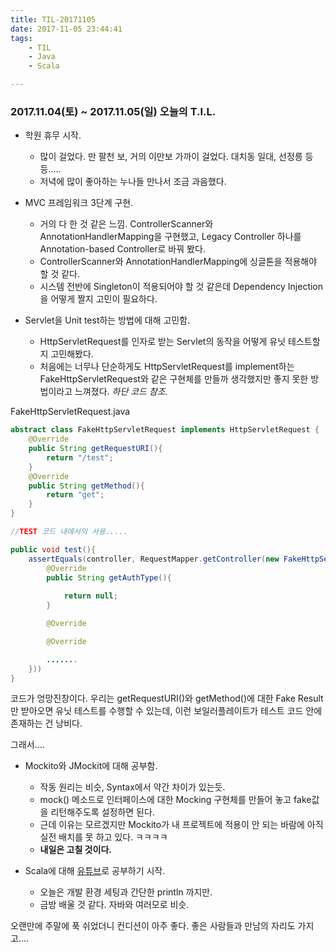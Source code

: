 ```yaml
---
title: TIL-20171105
date: 2017-11-05 23:44:41
tags:
    - TIL
    - Java
    - Scala

---
```


### 2017.11.04(토) ~ 2017.11.05(일) 오늘의 T.I.L. 

* 학원 휴무 시작. 
    * 많이 걸었다. 만 팔천 보, 거의 이만보 가까이 걸었다. 대치동 일대, 선정릉 등등.....
    * 저녁에 많이 좋아하는 누나들 만나서 조금 과음했다. 

* MVC 프레임워크 3단계 구현.
    * 거의 다 한 것 같은 느낌. ControllerScanner와 AnnotationHandlerMapping을 구현했고, Legacy Controller 하나를 Annotation-based Controller로 바꿔 봤다.
    * ControllerScanner와 AnnotationHandlerMapping에 싱글톤을 적용해야 할 것 같다. 
    * 시스템 전반에 Singleton이 적용되어야 할 것 같은데 Dependency Injection을 어떻게 짤지 고민이 필요하다. 

* Servlet을 Unit test하는 방법에 대해 고민함. 
    * HttpServletRequest를 인자로 받는 Servlet의 동작을 어떻게 유닛 테스트할지 고민해봤다. 
    * 처음에는 너무나 단순하게도 HttpServletRequest를 implement하는 FakeHttpServletRequest와 같은 구현체를 만들까 생각했지만 좋지 못한 방법이라고 느껴졌다. *하단 코드 참조.* 

FakeHttpServletRequest.java

```java
abstract class FakeHttpServletRequest implements HttpServletRequest {
    @Override
    public String getRequestURI(){
        return "/test";
    }
    @Override
    public String getMethod(){
        return "get";
    }
}

//TEST 코드 내에서의 사용.....

public void test(){
    assertEquals(controller, RequestMapper.getController(new FakeHttpServletRequest() {
        @Override
        public String getAuthType(){
            
            return null;
        }

        @Override

        @Override

        .......
    }))
}
```

코드가 엉망진창이다. 우리는 getRequestURI()와 getMethod()에 대한 Fake Result만 받아오면 유닛 테스트를 수행할 수 있는데, 이런 보일러플레이트가 테스트 코드 안에 존재하는 건 낭비다. 

그래서....

* Mockito와 JMockit에 대해 공부함. 
    * 작동 원리는 비슷, Syntax에서 약간 차이가 있는듯. 
    * mock() 메소드로 인터페이스에 대한 Mocking 구현체를 만들어 놓고 fake값을 리턴해주도록 설정하면 된다. 
    * 근데 이유는 모르겠지만 Mockito가 내 프로젝트에 적용이 안 되는 바람에 아직 실전 배치를 못 하고 있다. ㅋㅋㅋㅋ 
    * **내일은 고칠 것이다.**

* Scala에 대해 [유튜브](https://www.youtube.com/watch?v=leCxPozBeRQ&list=PLsyeobzWxl7qag3R9xLopxwealpLgEpYa&index=5)로 공부하기 시작.
    * 오늘은 개발 환경 세팅과 간단한 println 까지만.
    * 금방 배울 것 같다. 자바와 여러모로 비슷.

오랜만에 주말에 푹 쉬었더니 컨디션이 아주 좋다. 좋은 사람들과 만남의 자리도 가지고....

